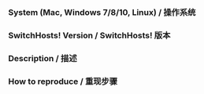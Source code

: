 ### System (Mac, Windows 7/8/10, Linux) / 操作系统



### SwitchHosts! Version / SwitchHosts! 版本



### Description / 描述



### How to reproduce / 重现步骤


